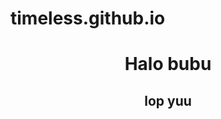 # timeless.github.io
<!DOCTYPE html>
<html>
<head>
	<title>semangat</title>
</head>
<body>

</style>

<center>
	<h1>Halo bubu</h1>
	<h2>lop yuu</h2>
</center>

<div class="hai">
	<div class="kotak">
		<p id="jam"></p>
	</div>
	<div class="kotak">
		<p id="menit"></p>
	</div>
	<div class="kotak">
		<p id="detik"></p>
	</div>
</div>


<script>
	window.setTimeout("waktu()", 1000);

	function waktu() {
		var waktu = new Date();
		setTimeout("waktu()", 1000);
		document.getElementById("jam").innerHTML = waktu.getHours();
		document.getElementById("menit").innerHTML = waktu.getMinutes();
		document.getElementById("detik").innerHTML = waktu.getSeconds();
	}
</script>
</body>
</html>
